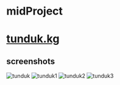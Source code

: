 # midProject
# [tunduk.kg](https://aibekkarshiboev.github.io/midProject/)


## screenshots

![tunduk](https://user-images.githubusercontent.com/81102375/141687796-f0a5c0b9-192b-483c-a2d7-71603e0a408d.png)
![tunduk1](https://user-images.githubusercontent.com/81102375/141687801-3da6064e-325c-494f-b668-aa6b14068fee.png)
![tunduk2](https://user-images.githubusercontent.com/81102375/141687806-1f4efcea-6a3b-4eae-93c3-0ff3bf9df370.png)
![tunduk3](https://user-images.githubusercontent.com/81102375/141687810-907d97f5-4c47-4dd4-a38d-f6ce8079e4f0.png)
